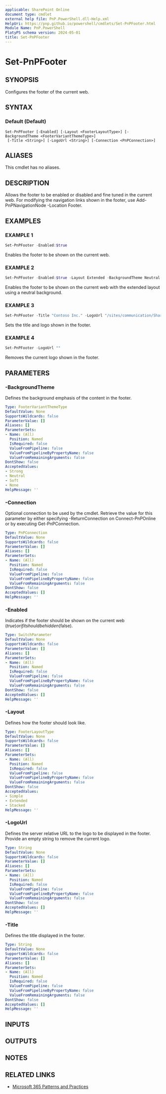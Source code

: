 ```yaml
---
applicable: SharePoint Online
document type: cmdlet
external help file: PnP.PowerShell.dll-Help.xml
HelpUri: https://pnp.github.io/powershell/cmdlets/Set-PnPFooter.html
Module Name: PnP.PowerShell
PlatyPS schema version: 2024-05-01
title: Set-PnPFooter
---
```


# Set-PnPFooter

## SYNOPSIS

Configures the footer of the current web.

## SYNTAX

### Default (Default)

```
Set-PnPFooter [-Enabled] [-Layout <FooterLayoutType>] [-BackgroundTheme <FooterVariantThemeType>]
 [-Title <String>] [-LogoUrl <String>] [-Connection <PnPConnection>]
```

## ALIASES

This cmdlet has no aliases.

## DESCRIPTION

Allows the footer to be enabled or disabled and fine tuned in the current web. For modifying the navigation links shown in the footer, use Add-PnPNavigationNode -Location Footer.

## EXAMPLES

### EXAMPLE 1

```powershell
Set-PnPFooter -Enabled:$true
```

Enables the footer to be shown on the current web.

### EXAMPLE 2

```powershell
Set-PnPFooter -Enabled:$true -Layout Extended -BackgroundTheme Neutral
```

Enables the footer to be shown on the current web with the extended layout using a neutral background.

### EXAMPLE 3

```powershell
Set-PnPFooter -Title "Contoso Inc." -LogoUrl "/sites/communication/Shared Documents/logo.png"
```

Sets the title and logo shown in the footer.

### EXAMPLE 4

```powershell
Set-PnPFooter -LogoUrl ""
```

Removes the current logo shown in the footer.

## PARAMETERS

### -BackgroundTheme

Defines the background emphasis of the content in the footer.

```yaml
Type: FooterVariantThemeType
DefaultValue: None
SupportsWildcards: false
ParameterValue: []
Aliases: []
ParameterSets:
- Name: (All)
  Position: Named
  IsRequired: false
  ValueFromPipeline: false
  ValueFromPipelineByPropertyName: false
  ValueFromRemainingArguments: false
DontShow: false
AcceptedValues:
- Strong
- Neutral
- Soft
- None
HelpMessage: ''
```

### -Connection

Optional connection to be used by the cmdlet. Retrieve the value for this parameter by either specifying -ReturnConnection on Connect-PnPOnline or by executing Get-PnPConnection.

```yaml
Type: PnPConnection
DefaultValue: None
SupportsWildcards: false
ParameterValue: []
Aliases: []
ParameterSets:
- Name: (All)
  Position: Named
  IsRequired: false
  ValueFromPipeline: false
  ValueFromPipelineByPropertyName: false
  ValueFromRemainingArguments: false
DontShow: false
AcceptedValues: []
HelpMessage: ''
```

### -Enabled

Indicates if the footer should be shown on the current web ($true) or if it should be hidden ($false).

```yaml
Type: SwitchParameter
DefaultValue: None
SupportsWildcards: false
ParameterValue: []
Aliases: []
ParameterSets:
- Name: (All)
  Position: Named
  IsRequired: false
  ValueFromPipeline: false
  ValueFromPipelineByPropertyName: false
  ValueFromRemainingArguments: false
DontShow: false
AcceptedValues: []
HelpMessage: ''
```

### -Layout

Defines how the footer should look like.

```yaml
Type: FooterLayoutType
DefaultValue: None
SupportsWildcards: false
ParameterValue: []
Aliases: []
ParameterSets:
- Name: (All)
  Position: Named
  IsRequired: false
  ValueFromPipeline: false
  ValueFromPipelineByPropertyName: false
  ValueFromRemainingArguments: false
DontShow: false
AcceptedValues:
- Simple
- Extended
- Stacked
HelpMessage: ''
```

### -LogoUrl

Defines the server relative URL to the logo to be displayed in the footer. Provide an empty string to remove the current logo.

```yaml
Type: String
DefaultValue: None
SupportsWildcards: false
ParameterValue: []
Aliases: []
ParameterSets:
- Name: (All)
  Position: Named
  IsRequired: false
  ValueFromPipeline: false
  ValueFromPipelineByPropertyName: false
  ValueFromRemainingArguments: false
DontShow: false
AcceptedValues: []
HelpMessage: ''
```

### -Title

Defines the title displayed in the footer.

```yaml
Type: String
DefaultValue: None
SupportsWildcards: false
ParameterValue: []
Aliases: []
ParameterSets:
- Name: (All)
  Position: Named
  IsRequired: false
  ValueFromPipeline: false
  ValueFromPipelineByPropertyName: false
  ValueFromRemainingArguments: false
DontShow: false
AcceptedValues: []
HelpMessage: ''
```

## INPUTS

## OUTPUTS

## NOTES

## RELATED LINKS

- [Microsoft 365 Patterns and Practices](https://aka.ms/m365pnp)
